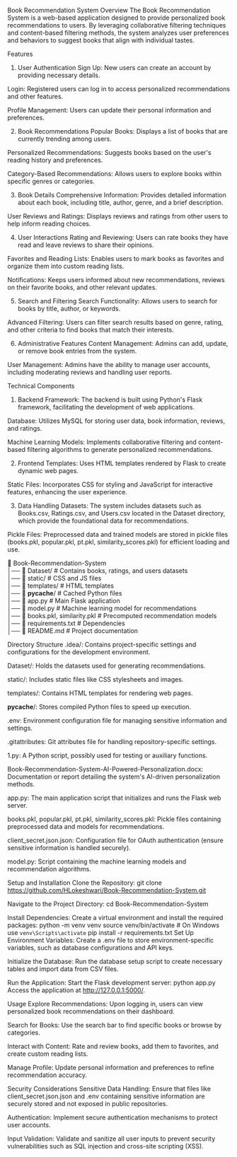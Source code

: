 Book Recommendation System
Overview
The Book Recommendation System is a web-based application designed to provide personalized book recommendations to users. By leveraging collaborative filtering techniques and content-based filtering methods, the system analyzes user preferences and behaviors to suggest books that align with individual tastes.

Features
1. User Authentication
Sign Up: New users can create an account by providing necessary details.

Login: Registered users can log in to access personalized recommendations and other features.

Profile Management: Users can update their personal information and preferences.

2. Book Recommendations
Popular Books: Displays a list of books that are currently trending among users.

Personalized Recommendations: Suggests books based on the user's reading history and preferences.

Category-Based Recommendations: Allows users to explore books within specific genres or categories.

3. Book Details
Comprehensive Information: Provides detailed information about each book, including title, author, genre, and a brief description.

User Reviews and Ratings: Displays reviews and ratings from other users to help inform reading choices.

4. User Interactions
Rating and Reviewing: Users can rate books they have read and leave reviews to share their opinions.

Favorites and Reading Lists: Enables users to mark books as favorites and organize them into custom reading lists.

Notifications: Keeps users informed about new recommendations, reviews on their favorite books, and other relevant updates.

5. Search and Filtering
Search Functionality: Allows users to search for books by title, author, or keywords.

Advanced Filtering: Users can filter search results based on genre, rating, and other criteria to find books that match their interests.

6. Administrative Features
Content Management: Admins can add, update, or remove book entries from the system.

User Management: Admins have the ability to manage user accounts, including moderating reviews and handling user reports.

Technical Components
1. Backend
Framework: The backend is built using Python's Flask framework, facilitating the development of web applications.

Database: Utilizes MySQL for storing user data, book information, reviews, and ratings.

Machine Learning Models: Implements collaborative filtering and content-based filtering algorithms to generate personalized recommendations.

2. Frontend
Templates: Uses HTML templates rendered by Flask to create dynamic web pages.

Static Files: Incorporates CSS for styling and JavaScript for interactive features, enhancing the user experience.

3. Data Handling
Datasets: The system includes datasets such as Books.csv, Ratings.csv, and Users.csv located in the Dataset directory, which provide the foundational data for recommendations.

Pickle Files: Preprocessed data and trained models are stored in pickle files (books.pkl, popular.pkl, pt.pkl, similarity_scores.pkl) for efficient loading and use.

📂 Book-Recommendation-System  
│── 📁 Dataset/                   # Contains books, ratings, and users datasets  
│── 📁 static/                    # CSS and JS files  
│── 📁 templates/                 # HTML templates  
│── 📁 __pycache__/               # Cached Python files  
│── 📄 app.py                     # Main Flask application  
│── 📄 model.py                   # Machine learning model for recommendations  
│── 📄 books.pkl, similarity.pkl   # Precomputed recommendation models  
│── 📄 requirements.txt            # Dependencies  
│── 📄 README.md                   # Project documentation  


Directory Structure
.idea/: Contains project-specific settings and configurations for the development environment.

Dataset/: Holds the datasets used for generating recommendations.

static/: Includes static files like CSS stylesheets and images.

templates/: Contains HTML templates for rendering web pages.

__pycache__/: Stores compiled Python files to speed up execution.

.env: Environment configuration file for managing sensitive information and settings.

.gitattributes: Git attributes file for handling repository-specific settings.

1.py: A Python script, possibly used for testing or auxiliary functions.

Book-Recommendation-System-AI-Powered-Personalization.docx: Documentation or report detailing the system's AI-driven personalization methods.

app.py: The main application script that initializes and runs the Flask web server.

books.pkl, popular.pkl, pt.pkl, similarity_scores.pkl: Pickle files containing preprocessed data and models for recommendations.

client_secret.json.json: Configuration file for OAuth authentication (ensure sensitive information is handled securely).

model.py: Script containing the machine learning models and recommendation algorithms.


Setup and Installation
Clone the Repository:
git clone https://github.com/HLokeshwari/Book-Recommendation-System.git

Navigate to the Project Directory:
cd Book-Recommendation-System

Install Dependencies: Create a virtual environment and install the required packages:
python -m venv venv
source venv/bin/activate  # On Windows use `venv\Scripts\activate`
pip install -r requirements.txt
Set Up Environment Variables: Create a .env file to store environment-specific variables, such as database configurations and API keys.

Initialize the Database: Run the database setup script to create necessary tables and import data from CSV files.

Run the Application: Start the Flask development server:
python app.py
Access the application at http://127.0.0.1:5000/.

Usage
Explore Recommendations: Upon logging in, users can view personalized book recommendations on their dashboard.

Search for Books: Use the search bar to find specific books or browse by categories.

Interact with Content: Rate and review books, add them to favorites, and create custom reading lists.

Manage Profile: Update personal information and preferences to refine recommendation accuracy.

Security Considerations
Sensitive Data Handling: Ensure that files like client_secret.json.json and .env containing sensitive information are securely stored and not exposed in public repositories.

Authentication: Implement secure authentication mechanisms to protect user accounts.

Input Validation: Validate and sanitize all user inputs to prevent security vulnerabilities such as SQL injection and cross-site scripting (XSS).
